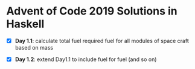 # Advent of Code 2019 Solutions in Haskell

- [x] **Day 1.1**: calculate total fuel required fuel for all modules of space craft based on mass
- [x] **Day 1.2**: extend Day1.1 to include fuel for fuel (and so on)

